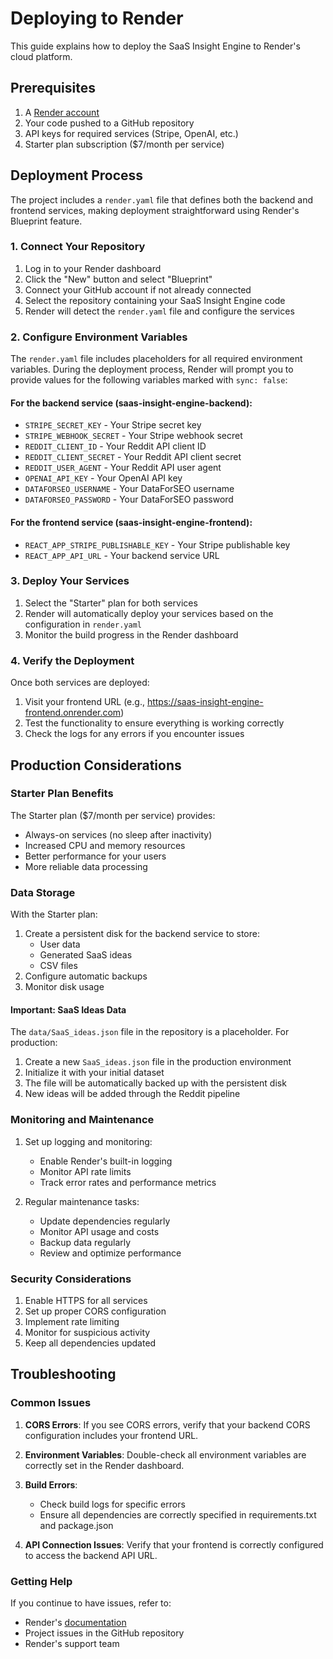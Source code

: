 # Deploying to Render

This guide explains how to deploy the SaaS Insight Engine to Render's cloud platform.

## Prerequisites

1. A [Render account](https://render.com)
2. Your code pushed to a GitHub repository
3. API keys for required services (Stripe, OpenAI, etc.)
4. Starter plan subscription ($7/month per service)

## Deployment Process

The project includes a `render.yaml` file that defines both the backend and frontend services, making deployment straightforward using Render's Blueprint feature.

### 1. Connect Your Repository

1. Log in to your Render dashboard
2. Click the "New" button and select "Blueprint"
3. Connect your GitHub account if not already connected
4. Select the repository containing your SaaS Insight Engine code
5. Render will detect the `render.yaml` file and configure the services

### 2. Configure Environment Variables

The `render.yaml` file includes placeholders for all required environment variables. During the deployment process, Render will prompt you to provide values for the following variables marked with `sync: false`:

#### For the backend service (saas-insight-engine-backend):

- `STRIPE_SECRET_KEY` - Your Stripe secret key
- `STRIPE_WEBHOOK_SECRET` - Your Stripe webhook secret
- `REDDIT_CLIENT_ID` - Your Reddit API client ID
- `REDDIT_CLIENT_SECRET` - Your Reddit API client secret
- `REDDIT_USER_AGENT` - Your Reddit API user agent
- `OPENAI_API_KEY` - Your OpenAI API key
- `DATAFORSEO_USERNAME` - Your DataForSEO username
- `DATAFORSEO_PASSWORD` - Your DataForSEO password

#### For the frontend service (saas-insight-engine-frontend):

- `REACT_APP_STRIPE_PUBLISHABLE_KEY` - Your Stripe publishable key
- `REACT_APP_API_URL` - Your backend service URL

### 3. Deploy Your Services

1. Select the "Starter" plan for both services
2. Render will automatically deploy your services based on the configuration in `render.yaml`
3. Monitor the build progress in the Render dashboard

### 4. Verify the Deployment

Once both services are deployed:

1. Visit your frontend URL (e.g., https://saas-insight-engine-frontend.onrender.com)
2. Test the functionality to ensure everything is working correctly
3. Check the logs for any errors if you encounter issues

## Production Considerations

### Starter Plan Benefits

The Starter plan ($7/month per service) provides:
- Always-on services (no sleep after inactivity)
- Increased CPU and memory resources
- Better performance for your users
- More reliable data processing

### Data Storage

With the Starter plan:
1. Create a persistent disk for the backend service to store:
   - User data
   - Generated SaaS ideas
   - CSV files
2. Configure automatic backups
3. Monitor disk usage

#### Important: SaaS Ideas Data

The `data/SaaS_ideas.json` file in the repository is a placeholder. For production:
1. Create a new `SaaS_ideas.json` file in the production environment
2. Initialize it with your initial dataset
3. The file will be automatically backed up with the persistent disk
4. New ideas will be added through the Reddit pipeline

### Monitoring and Maintenance

1. Set up logging and monitoring:
   - Enable Render's built-in logging
   - Monitor API rate limits
   - Track error rates and performance metrics

2. Regular maintenance tasks:
   - Update dependencies regularly
   - Monitor API usage and costs
   - Backup data regularly
   - Review and optimize performance

### Security Considerations

1. Enable HTTPS for all services
2. Set up proper CORS configuration
3. Implement rate limiting
4. Monitor for suspicious activity
5. Keep all dependencies updated

## Troubleshooting

### Common Issues

1. **CORS Errors**: If you see CORS errors, verify that your backend CORS configuration includes your frontend URL.

2. **Environment Variables**: Double-check all environment variables are correctly set in the Render dashboard.

3. **Build Errors**: 
   - Check build logs for specific errors
   - Ensure all dependencies are correctly specified in requirements.txt and package.json

4. **API Connection Issues**: Verify that your frontend is correctly configured to access the backend API URL.

### Getting Help

If you continue to have issues, refer to:

- Render's [documentation](https://render.com/docs)
- Project issues in the GitHub repository
- Render's support team 